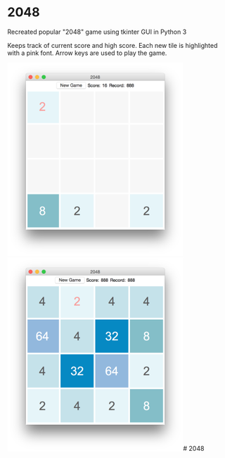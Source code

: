 # 2048
Recreated popular "2048" game using tkinter GUI in Python 3

Keeps track of current score and high score. Each new tile is highlighted with a pink font. 
Arrow keys are used to play the game. 

<img src="1.png" width="400"/>
<img src="2.png" width="400"/>#   2 0 4 8 
 
 